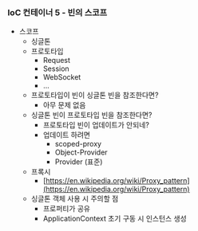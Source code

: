 ### IoC 컨테이너 5 - 빈의 스코프
- 스코프
    - 싱글톤
    - 프로토타입
      - Request
      - Session
      - WebSocket
      - ...
    - 프로토타입이 빈이 싱글톤 빈을 참조한다면?
      - 아무 문제 없음
    - 싱글톤 빈이 프로토타입 빈을 참조한다면?
      - 프로토타입 빈이 업데이트가 안되네?
      - 업데이트 하려면
        - scoped-proxy
        - Object-Provider
        - Provider (표준)
    - 프록시
      - [https://en.wikipedia.org/wiki/Proxy_pattern](https://en.wikipedia.org/wiki/Proxy_pattern)      
    - 싱글톤 객체 사용 시 주의할 점
      - 프로퍼티가 공유
      - ApplicationContext 초기 구동 시 인스턴스 생성
      